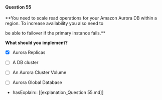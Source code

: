 #### Question  55


**You need to scale read operations for your Amazon Aurora DB within a region. To increase availability you also need to

be able to failover if the primary instance fails.**


**What should you implement?**


- [x] Aurora Replicas


- [ ] A DB cluster


- [ ] An Aurora Cluster Volume


- [ ] Aurora Global Database



- hasExplain:: [[explanation_Question  55.md]]